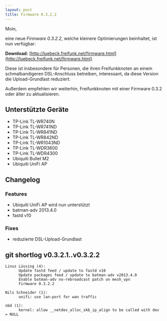```yaml
---
layout: post
title: Firmware 0.3.2.2
---
```


Moin,

eine neue *Firmware 0.3.2.2*, welche kleinere Optimierungen beinhaltet, ist nun verfügbar:

**Download:** [http://luebeck.freifunk.net/firmware.html](http://luebeck.freifunk.net/firmware.html)

Diese ist insbesondere für Personen, die ihren Freifunkknoten an einem schmalbandigeren DSL-Anschluss betreiben, interessant, da diese Version die Upload-Grundlast reduziert.

Außerdem empfehlen wir weiterhin, Freifunkknoten mit einer Firmware 0.3.2 oder älter zu aktualisieren.

## Unterstützte Geräte

* TP-Link TL-WR740N
* TP-Link TL-WR741ND
* TP-Link TL-WR841ND
* TP-Link TL-WR842ND
* TP-Link TL-WR1043ND
* TP-Link TL-WDR3600
* TP-Link TL-WDR4300
* Ubiquiti Bullet M2
* Ubiquiti UniFi AP

## Changelog

### Features

* Ubiquiti UniFi AP wird nun unterstützt
* batman-adv 2013.4.0
* fastd v10

###  Fixes

* reduzierte DSL-Upload-Grundlast

## git shortlog v0.3.2.1..v0.3.2.2

    Linus Lüssing (4):
          Update fastd feed / update to fastd v10
          Update packages feed / update to batman-adv v2013.4.0
          Enable batman-adv no-rebroadcast patch on mesh_vpn
          Firmware 0.3.2.2

    Nils Schneider (1):
          unifi: use lan-port for wan traffic

    nbd (1):
          kernel: allow __netdev_alloc_skb_ip_align to be called with dev = NULL
